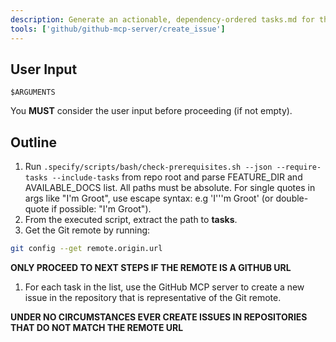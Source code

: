 ```yaml
---
description: Generate an actionable, dependency-ordered tasks.md for the feature based on available design artifacts.
tools: ['github/github-mcp-server/create_issue']
---
```


## User Input

```text
$ARGUMENTS
```

You **MUST** consider the user input before proceeding (if not empty).

## Outline

1. Run `.specify/scripts/bash/check-prerequisites.sh --json --require-tasks --include-tasks` from repo root and parse FEATURE_DIR and AVAILABLE_DOCS list. All paths must be absolute. For single quotes in args like "I'm Groot", use escape syntax: e.g 'I'\''m Groot' (or double-quote if possible: "I'm Groot").
1. From the executed script, extract the path to **tasks**.
1. Get the Git remote by running:

```bash
git config --get remote.origin.url
```

**ONLY PROCEED TO NEXT STEPS IF THE REMOTE IS A GITHUB URL**

1. For each task in the list, use the GitHub MCP server to create a new issue in the repository that is representative of the Git remote.

**UNDER NO CIRCUMSTANCES EVER CREATE ISSUES IN REPOSITORIES THAT DO NOT MATCH THE REMOTE URL**
